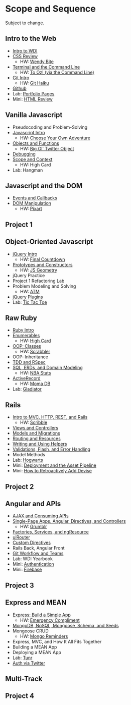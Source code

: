 # Scope and Sequence

Subject to change.

## Intro to the Web
  - [Intro to WDI](https://github.com/ga-wdi-lessons/wdi-intro)
  - [CSS Review](https://github.com/ga-wdi-lessons/css-review)
    - HW: [Wendy Bite](https://github.com/ga-dc/wendy_bite)
  - [Terminal and the Command Line](https://github.com/ga-wdi-lessons/cli-intro)
    - HW: [To Oz! (via the Command Line)](https://github.com/ga-dc/to_oz)
  - [Git Intro](https://github.com/ga-wdi-lessons/git-intro)
    - HW: [Git Haiku](https://github.com/ga-dc/haiku)
  - [Github](https://github.com/ga-wdi-lessons/git-branching)
  - Lab: [Portfolio Pages](https://github.com/ga-dc/portfolio_pages)
  - Mini: [HTML Review](https://github.com/ga-wdi-lessons/html-intro)

## Vanilla Javascript
  - Pseudocoding and Problem-Solving
  - [Javascript Intro](https://github.com/ga-wdi-lessons/js-intro)
    - HW: [Choose Your Own Adventure](https://github.com/ga-dc/choose_your_own_adventure_js)
  - [Objects and Functions](https://github.com/ga-dc/js-objects-functions)
    - HW: [Big Ol' Twitter Object](https://github.com/ga-dc/big_ole_twitter_object)
  - [Debugging](https://github.com/ga-wdi-lessons/js-debugging)
  - [Scope and Context](https://github.com/ga-wdi-lessons/js-scope)
    - HW: High Card
  - Lab: Hangman

## Javascript and the DOM
  - [Events and Callbacks](https://github.com/ga-wdi-lessons/js-events-callbacks)
  - [DOM Manipulation](https://github.com/ga-wdi-lessons/js-dom)
    - HW: [Pixart](https://github.com/ga-dc/pixart_js)

## Project 1

## Object-Oriented Javascript
  - [jQuery Intro](https://github.com/ga-wdi-lessons/js-jquery)
    - HW: [Final Countdown](https://github.com/ga-dc/final-countdown)
  - [Prototypes and Constructors](https://github.com/ga-wdi-lessons/js-prototypes-constructors)
    - HW: [JS Geometry](https://github.com/ga-dc/js_geometry)
  - jQuery Practice
  - Project 1 Refactoring Lab
  - Problem Modeling and Solving
    - HW: [ATM](https://github.com/ga-dc/atm)
  - [jQuery Plugins](https://github.com/ga-wdi-lessons/problem-modeling)
  - Lab: [Tic Tac Toe](https://github.com/ga-dc/tic_tac_toe)

## Raw Ruby
  - [Ruby Intro](https://github.com/ga-wdi-lessons/ruby-intro)
  - [Enumerables](https://github.com/ga-wdi-lessons/ruby-enumerables)
    - HW: [High Card](https://github.com/ga-dc/high_card)
  - [OOP: Classes](https://github.com/ga-wdi-lessons/ruby-oop)
    - HW: [Scrabbler](https://github.com/ga-dc/scrabbler)
  - OOP: Inheritance
  - [TDD and RSpec](https://github.com/ga-wdi-lessons/rspec)
  - [SQL, ERDs, and Domain Modeling](https://github.com/ga-wdi-lessons/sql-erd)
    - HW: [NBA Stats](https://github.com/ga-dc/nba_stats)
  - [ActiveRecord](https://github.com/ga-wdi-lessons/activerecord-intro)
    - HW: [Moma DB](https://github.com/ga-dc/moma_db)
  - Lab: [Gladiator](https://github.com/ga-dc/gladiator)

## Rails
  - [Intro to MVC, HTTP, REST, and Rails](https://github.com/ga-wdi-lessons/mvc-intro-rails)
    - HW: [Scribble](https://github.com/ga-dc/scribble)
  - [Views and Controllers](https://github.com/ga-wdi-lessons/rails-views)
  - [Models and Migrations](https://github.com/ga-wdi-lessons/rails-activerecord)
  - [Routing and Resources](https://github.com/ga-wdi-lessons/rails-routing)
  - [Writing and Using Helpers](https://github.com/ga-wdi-lessons/rails-helpers)
  - [Validations, Flash, and Error Handling](https://github.com/ga-wdi-lessons/rails-errors)
  - Model Methods
  - Lab: [Hogwarts](https://github.com/ga-dc/hogwarts_rails)
  - Mini: [Deployment and the Asset Pipeline](https://github.com/ga-wdi-lessons/rails-deployment)
  - Mini: [How to Retroactively Add Devise](https://github.com/ga-wdi-lessons/rails-auth)

## Project 2

## Angular and APIs
  - [AJAX and Consuming APIs](https://github.com/ga-wdi-lessons/api-intro)
  - [Single-Page Apps, Angular, Directives, and Controllers](https://github.com/ga-wdi-lessons/angular-intro)
    - HW: [Grumblr](https://github.com/ga-dc/grumblr)
  - [Factories, Services, and ngResource](https://github.com/ga-wdi-lessons/angular-resources)
  - [uiRouter](https://github.com/ga-wdi-lessons/angular-routing)
  - [Custom Directives](https://github.com/ga-wdi-lessons/angular-directives)
  - Rails Back, Angular Front
  - [Git Workflow and Teams](https://github.com/ga-wdi-lessons/git-teams)
  - Lab: WDI Yearbook
  - Mini: [Authentication](https://github.com/ga-wdi-lessons/angular-auth)
  - Mini: [Firebase](https://github.com/ga-wdi-lessons/angular-firebase)

## Project 3

## Express and MEAN
  - [Express: Build a Simple App](https://github.com/ga-wdi-lessons/express-intro)
    - HW: [Emergency Compliment](https://github.com/ga-dc/compliment-express)
  - [MongoDB, NoSQL, Mongoose, Schema, and Seeds](https://github.com/ga-wdi-lessons/mongo-intro)
  - Mongoose CRUD
    - HW: [Mongo Reminders](https://github.com/ga-dc/reminders_mongo)
  - Express, MVC, and How It All Fits Together
  - Building a MEAN App
  - Deploying a MEAN App
  - Lab: [Tunr](https://github.com/ga-dc/tunr)
  - [Auth via Twitter](https://github.com/ga-wdi-lessons/express-oauth)

## Multi-Track

## Project 4
